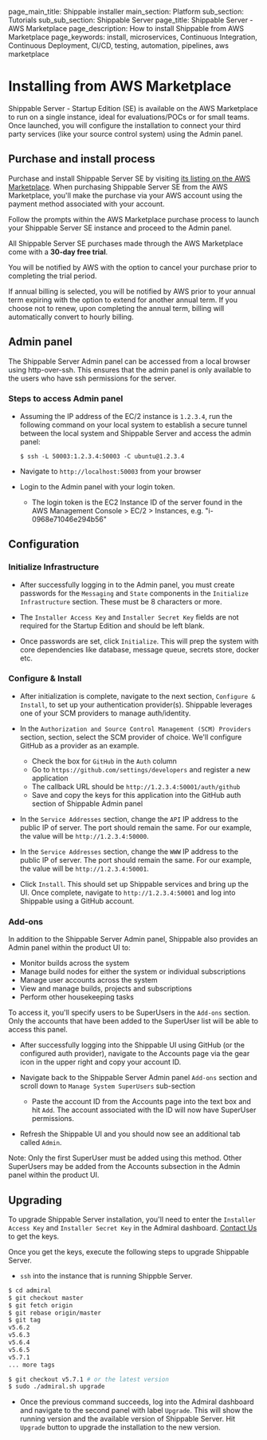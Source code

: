 page_main_title: Shippable installer
main_section: Platform
sub_section: Tutorials
sub_sub_section: Shippable Server
page_title: Shippable Server - AWS Marketplace
page_description: How to install Shippable from AWS Marketplace
page_keywords: install, microservices, Continuous Integration, Continuous Deployment, CI/CD, testing, automation, pipelines, aws marketplace

# Installing from AWS Marketplace

Shippable Server - Startup Edition (SE) is available on the AWS Marketplace to
run on a single instance, ideal for evaluations/POCs or for small teams.  Once
launched, you will configure the installation to connect your third party
services (like your source control system) using the Admin panel.

## Purchase and install process
Purchase and install Shippable Server SE by visiting [its listing on the AWS
Marketplace](https://aws.amazon.com/marketplace/pp/B072K2F5KF). When purchasing Shippable Server SE from the AWS
Marketplace, you'll make the purchase via your AWS account using the payment
method associated with your account.

Follow the prompts within the AWS Marketplace purchase process to launch your
Shippable Server SE instance and proceed to the Admin panel.

All Shippable Server SE purchases made through the AWS Marketplace come with a
**30-day free trial**.

You will be notified by AWS with the option to cancel your purchase prior to
completing the trial period.

If annual billing is selected, you will be notified by AWS prior to your annual
term expiring with the option to extend for another annual term. If you choose
not to renew, upon completing the annual term, billing will automatically
convert to hourly billing.

## Admin panel

The Shippable Server Admin panel can be accessed from a local browser using
http-over-ssh. This ensures that the admin panel is only available to the users
who have ssh permissions for the server.

### Steps to access Admin panel
- Assuming the IP address of the EC/2 instance is `1.2.3.4`, run the following
  command on your local system to establish a secure tunnel between the local
  system and Shippable Server and access the admin panel:

    ```
    $ ssh -L 50003:1.2.3.4:50003 -C ubuntu@1.2.3.4
    ```

- Navigate to `http://localhost:50003` from your browser
- Login to the Admin panel with your login token.
    - The login token is the EC2 Instance ID of the server found in the AWS
      Management Console > EC/2 > Instances, e.g. "i-0968e71046e294b56"

## Configuration

### Initialize Infrastructure
- After successfully logging in to the Admin panel, you must create passwords
  for the `Messaging` and `State` components in the `Initialize Infrastructure`
  section. These must be 8 characters or more.

- The `Installer Access Key` and `Installer Secret Key` fields are not required
  for the Startup Edition and should be left blank.

- Once passwords are set, click `Initialize`. This will prep the system with
  core dependencies like database, message queue, secrets store, docker etc.

### Configure & Install
- After initialization is complete, navigate to the next section, `Configure &
  Install`, to set up your authentication provider(s). Shippable leverages one
  of your SCM providers to manage auth/identity.

- In the `Authorization and Source Control Management (SCM) Providers` section,
  section, select the SCM provider of choice. We'll configure GitHub as a
  provider as an example.
  - Check the box for `GitHub` in the `Auth` column
  - Go to `https://github.com/settings/developers` and register a new
    application
  - The callback URL should be `http://1.2.3.4:50001/auth/github`
  - Save and copy the keys for this application into the GitHub auth section of
    Shippable Admin panel

- In the `Service Addresses` section, change the `API` IP address to the public
  IP of server. The port should remain the same. For our example, the value
  will be `http://1.2.3.4:50000`.

- In the `Service Addresses` section, change the `WWW` IP address to the public
  IP of server. The port should remain the same. For our example, the value
  will be `http://1.2.3.4:50001`.

- Click `Install`. This should set up Shippable services and bring up the UI.
  Once complete, navigate to `http://1.2.3.4:50001` and log into Shippable
  using a GitHub account.

### Add-ons

In addition to the Shippable Server Admin panel, Shippable also provides an
Admin panel within the product UI to:

- Monitor builds across the system
- Manage build nodes for either the system or individual subscriptions
- Manage user accounts across the system
- View and manage builds, projects and subscriptions
- Perform other housekeeping tasks

To access it, you'll specify users to be SuperUsers in the `Add-ons` section.
Only the accounts that have been added to the SuperUser list will be able to
access this panel.

- After successfully logging into the Shippable UI using GitHub (or the
  configured auth provider), navigate to the Accounts page via the gear icon in
  the upper right and copy your account ID.

- Navigate back to the Shippable Server Admin panel `Add-ons` section and scroll
  down to `Manage System SuperUsers` sub-section
    - Paste the account ID from the Accounts page into the text box and hit
    `Add`. The account associated with the ID will now have SuperUser
    permissions.

- Refresh the Shippable UI and you should now see an additional tab called
  `Admin`.

Note: Only the first SuperUser must be added using this method. Other
SuperUsers may be added from the Accounts subsection in the Admin panel within
the product UI.

## Upgrading

To upgrade Shippable Server installation, you'll need to enter the `Installer
Access Key` and `Installer Secret Key` in the Admiral dashboard. [Contact Us](http://www.shippable.com/contact.html) to get the keys.

Once you get the keys, execute the following steps to upgrade Shippable
Server.

- `ssh` into the instance that is running Shippble Server.
```bash
$ cd admiral
$ git checkout master
$ git fetch origin
$ git rebase origin/master
$ git tag
v5.6.2
v5.6.3
v5.6.4
v5.6.5
v5.7.1
... more tags

$ git checkout v5.7.1 # or the latest version
$ sudo ./admiral.sh upgrade
```

- Once the previous command succeeds, log into the Admiral dashboard and
  navigate to the second panel with label `Upgrade`. This will show the
  running version and the available version of Shippable Server. Hit `Upgrade`
  button to upgrade the installation to the new version.
